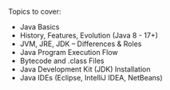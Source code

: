 Topics to cover:
- Java Basics
- History, Features, Evolution (Java 8 - 17+)
- JVM, JRE, JDK – Differences & Roles
- Java Program Execution Flow
- Bytecode and .class Files
- Java Development Kit (JDK) Installation
- Java IDEs (Eclipse, IntelliJ IDEA, NetBeans)
